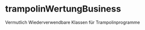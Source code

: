 trampolinWertungBusiness
========================

Vermutlich Wiederverwendbare Klassen für Trampolinprogramme
